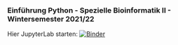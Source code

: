 ### Einführung Python - Spezielle Bioinformatik II - Wintersemester 2021/22

Hier JupyterLab starten: 
[![Binder](https://mybinder.org/badge_logo.svg)](https://mybinder.org/v2/gh/SchardtS/WS2021_SpBioInfo_II_Python/HEAD)
